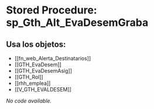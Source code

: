 # Stored Procedure: sp_Gth_Alt_EvaDesemGraba

## Usa los objetos:
- [[fn_web_Alerta_Destinatarios]]
- [[GTH_EvaDesem]]
- [[GTH_EvaDesemAsig]]
- [[GTH_Rol]]
- [[rhh_emplea]]
- [[V_GTH_EVALDESEM]]

*No code available.*
